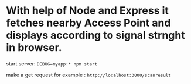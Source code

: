 # With help of Node and Express it fetches nearby Access Point and displays according to signal strnght in browser.
start server:
`DEBUG=myapp:* npm start`

make a get request
for example :
`http://localhost:3000/scanresult`
